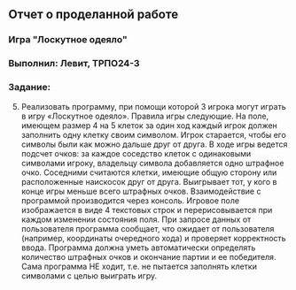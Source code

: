 ## Отчет о проделанной работе




### Игра "Лоскутное одеяло"





### Выполнил: Левит, ТРПО24-3




### Задание:




5.	Реализовать программу, при помощи которой 3 игрока могут играть в игру «Лоскутное одеяло». Правила игры следующие. На поле, имеющем размер 4 на 5 клеток за один ход каждый игрок должен заполнить одну клетку своим символом. Игрок старается, чтобы его символы были как можно дальше друг от друга. В ходе игры ведется подсчет очков: за каждое соседство клеток с одинаковыми символами игроку, владельцу символа добавляется одно штрафное очко. Соседними считаются клетки, имеющие общую сторону или расположенные наискосок друг от друга. Выигрывает тот, у кого в конце игры меньше всего штрафных очков.
Взаимодействие с программой производится через консоль. Игровое поле изображается в виде 4 текстовых строк и перерисовывается при каждом изменении состояния поля. При запросе данных от пользователя программа сообщает, что ожидает от пользователя (например, координаты очередного хода) и проверяет корректность ввода. Программа должна уметь автоматически определять количество штрафных очков и окончание партии и ее победителя.
Сама программа НЕ ходит, т.е. не пытается заполнять клетки символами с целью выиграть игру.



